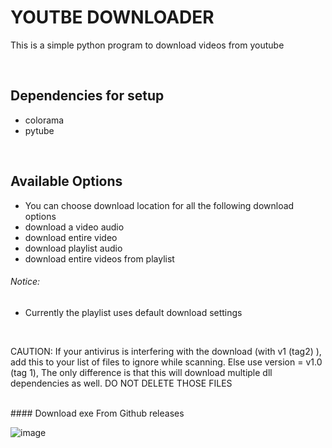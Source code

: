 # YOUTBE DOWNLOADER

This is a simple python program to download videos from youtube

</br>

## Dependencies for setup
- colorama
- pytube


</br>

## Available Options
- You can choose download location for all the following 
	download options
- download a video audio
- download entire video
- download playlist audio
- download entire videos from playlist


###### Notice: 
- Currently the playlist uses default download settings

</br>

CAUTION: 
If your antivirus is interfering with the download (with v1 (tag2) ), add this to your list of files to ignore while scanning.
Else use version = v1.0 (tag 1), The only difference is that this will download multiple dll dependencies as well. DO NOT DELETE THOSE FILES

<br />
#### Download exe From Github releases

![image](https://user-images.githubusercontent.com/64310471/113414802-7382b980-93db-11eb-9b03-b6b33140e877.png)

